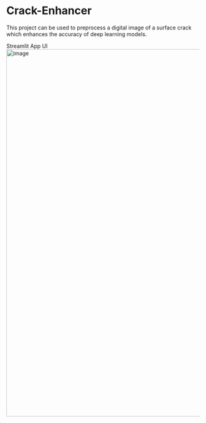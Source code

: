 # Crack-Enhancer
This project can be used to preprocess a digital image of a surface crack which enhances the accuracy of deep learning models.



Streamlit App UI
<img width="960" alt="image" src="https://github.com/Shanu-Mathew/Crack-Enhancer/assets/90182268/1dd66a71-0579-4d68-b6c9-a4553204098a">

